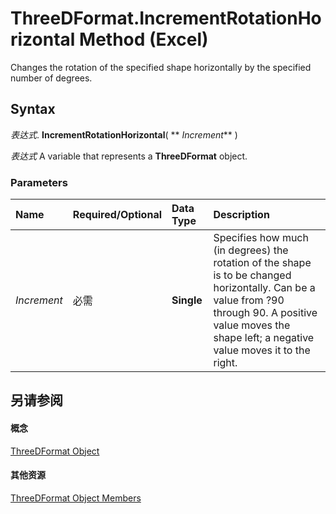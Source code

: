 
# ThreeDFormat.IncrementRotationHorizontal Method (Excel)

Changes the rotation of the specified shape horizontally by the specified number of degrees.


## Syntax

 _表达式_. **IncrementRotationHorizontal**( ** _Increment_** )

 _表达式_ A variable that represents a **ThreeDFormat** object.


### Parameters



|**Name**|**Required/Optional**|**Data Type**|**Description**|
|:-----|:-----|:-----|:-----|
| _Increment_|必需|**Single**|Specifies how much (in degrees) the rotation of the shape is to be changed horizontally. Can be a value from ?90 through 90. A positive value moves the shape left; a negative value moves it to the right.|

## 另请参阅


#### 概念


[ThreeDFormat Object](9cb41236-6aba-4d6c-a54c-5e177657c8d1.md)
#### 其他资源


[ThreeDFormat Object Members](http://msdn.microsoft.com/library/1693142f-53c2-1185-6162-9a99b3ae25d6%28Office.15%29.aspx)